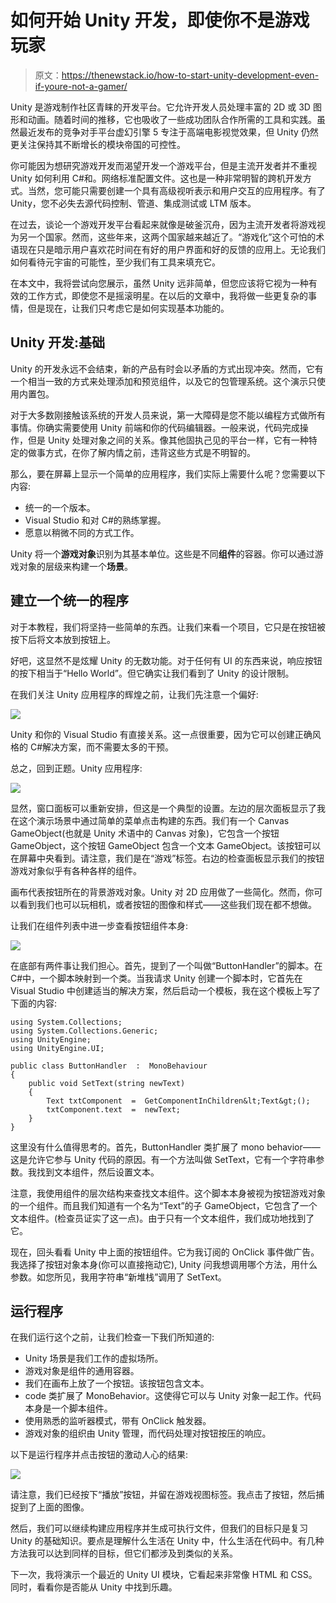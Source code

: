 # 如何开始 Unity 开发，即使你不是游戏玩家

> 原文：<https://thenewstack.io/how-to-start-unity-development-even-if-youre-not-a-gamer/>

Unity 是游戏制作社区青睐的开发平台。它允许开发人员处理丰富的 2D 或 3D 图形和动画。随着时间的推移，它也吸收了一些成功团队合作所需的工具和实践。虽然最近发布的竞争对手平台虚幻引擎 5 专注于高端电影视觉效果，但 Unity 仍然更关注保持其不断增长的模块帝国的可控性。

你可能因为想研究游戏开发而渴望开发一个游戏平台，但是主流开发者并不重视 Unity 如何利用 C#和。网络标准配置文件。这也是一种非常明智的跨机开发方式。当然，您可能只需要创建一个具有高级视听表示和用户交互的应用程序。有了 Unity，您不必失去源代码控制、管道、集成测试或 LTM 版本。

在过去，谈论一个游戏开发平台看起来就像是破釜沉舟，因为主流开发者将游戏视为另一个国家。然而，这些年来，这两个国家越来越近了。“游戏化”这个可怕的术语现在只是暗示用户喜欢花时间在有好的用户界面和好的反馈的应用上。无论我们如何看待元宇宙的可能性，至少我们有工具来填充它。

在本文中，我将尝试向您展示，虽然 Unity 远非简单，但您应该将它视为一种有效的工作方式，即使您不是摇滚明星。在以后的文章中，我将做一些更复杂的事情，但是现在，让我们只考虑它是如何实现基本功能的。

## Unity 开发:基础

Unity 的开发永远不会结束，新的产品有时会以矛盾的方式出现冲突。然而，它有一个相当一致的方式来处理添加和预览组件，以及它的包管理系统。这个演示只使用内置包。

对于大多数刚接触该系统的开发人员来说，第一大障碍是您不能以编程方式做所有事情。你确实需要使用 Unity 前端和你的代码编辑器。一般来说，代码完成操作，但是 Unity 处理对象之间的关系。像其他固执己见的平台一样，它有一种特定的做事方式，在你了解内情之前，违背这些方式是不明智的。

那么，要在屏幕上显示一个简单的应用程序，我们实际上需要什么呢？您需要以下内容:

*   统一的一个版本。
*   Visual Studio 和对 C#的熟练掌握。
*   愿意以稍微不同的方式工作。

Unity 将一个**游戏对象**识别为其基本单位。这些是不同**组件**的容器。你可以通过游戏对象的层级来构建一个**场景**。

## 建立一个统一的程序

对于本教程，我们将坚持一些简单的东西。让我们来看一个项目，它只是在按钮被按下后将文本放到按钮上。

好吧，这显然不是炫耀 Unity 的无数功能。对于任何有 UI 的东西来说，响应按钮的按下相当于“Hello World”。但它确实让我们看到了 Unity 的设计限制。

在我们关注 Unity 应用程序的辉煌之前，让我们先注意一个偏好:

![](img/b090d23cf585fe878ae1ad23bb2d87dd.png)

Unity 和你的 Visual Studio 有直接关系。这一点很重要，因为它可以创建正确风格的 C#解决方案，而不需要太多的干预。

总之，回到正题。Unity 应用程序:

![](img/53661264f7f38a1a65f30688b91f7877.png)

显然，窗口面板可以重新安排，但这是一个典型的设置。左边的层次面板显示了我在这个演示场景中通过简单的菜单点击构建的东西。我们有一个 Canvas GameObject(也就是 Unity 术语中的 Canvas 对象)，它包含一个按钮 GameObject，这个按钮 GameObject 包含一个文本 GameObject。该按钮可以在屏幕中央看到。请注意，我们是在“游戏”标签。右边的检查面板显示我们的按钮游戏对象似乎有各种各样的组件。

画布代表按钮所在的背景游戏对象。Unity 对 2D 应用做了一些简化。然而，你可以看到我们也可以玩相机，或者按钮的图像和样式——这些我们现在都不想做。

让我们在组件列表中进一步查看按钮组件本身:

![](img/19be4c48c1e80756daeacf9cf8a6b883.png)

在底部有两件事让我们担心。首先，提到了一个叫做“ButtonHandler”的脚本。在 C#中，一个脚本映射到一个类。当我请求 Unity 创建一个脚本时，它首先在 Visual Studio 中创建适当的解决方案，然后启动一个模板，我在这个模板上写了下面的内容:

```
using System.Collections;
using System.Collections.Generic;
using UnityEngine;
using UnityEngine.UI;

public class ButtonHandler  :  MonoBehaviour
{
    public void SetText(string newText)
    {
        Text txtComponent  =  GetComponentInChildren&lt;Text&gt;();
        txtComponent.text  =  newText;
    }
}

```

这里没有什么值得思考的。首先，ButtonHandler 类扩展了 mono behavior——这是允许它参与 Unity 代码的原因。有一个方法叫做 SetText，它有一个字符串参数。我找到文本组件，然后设置文本。

注意，我使用组件的层次结构来查找文本组件。这个脚本本身被视为按钮游戏对象的一个组件。而且我们知道有一个名为“Text”的子 GameObject，它包含了一个文本组件。(检查员证实了这一点)。由于只有一个文本组件，我们成功地找到了它。

现在，回头看看 Unity 中上面的按钮组件。它为我订阅的 OnClick 事件做广告。我选择了按钮对象本身(你可以直接拖动它), Unity 问我想调用哪个方法，用什么参数。如您所见，我用字符串“新堆栈”调用了 SetText。

## 运行程序

在我们运行这个之前，让我们检查一下我们所知道的:

*   Unity 场景是我们工作的虚拟场所。
*   游戏对象是组件的通用容器。
*   我们在画布上放了一个按钮。该按钮包含文本。
*   code 类扩展了 MonoBehavior。这使得它可以与 Unity 对象一起工作。代码本身是一个脚本组件。
*   使用熟悉的监听器模式，带有 OnClick 触发器。
*   游戏对象的组织由 Unity 管理，而代码处理对按钮按压的响应。

以下是运行程序并点击按钮的激动人心的结果:

![](img/a9ad067797ca8fea820d6fadbb219022.png)

请注意，我们已经按下“播放”按钮，并留在游戏视图标签。我点击了按钮，然后捕捉到了上面的图像。

然后，我们可以继续构建应用程序并生成可执行文件，但我们的目标只是复习 Unity 的基础知识。要点是理解什么生活在 Unity 中，什么生活在代码中。有几种方法我可以达到同样的目标，但它们都涉及到类似的关系。

下一次，我将演示一个最近的 Unity UI 模块，它看起来非常像 HTML 和 CSS。同时，看看你是否能从 Unity 中找到乐趣。

<svg xmlns:xlink="http://www.w3.org/1999/xlink" viewBox="0 0 68 31" version="1.1"><title>Group</title> <desc>Created with Sketch.</desc></svg>